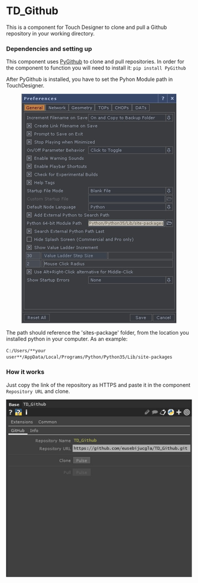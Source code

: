 # TD_Github

This is a component for Touch Designer to clone and pull a Github repository in your working directory.

### Dependencies and setting up

This component uses [PyGithub](https://github.com/PyGithub/PyGithub) to clone and pull repositories. In order for the component to function you will need to install it:
`pip install PyGithub`


After PyGithub is installed, you have to set the Pyhon Module path in TouchDesigner.

<p align="center">
  <img src="Documentation/preferences.jpg">
</p>


The path should reference the 'sites-package' folder, from the location you installed python in your computer. As an example:

`C:/Users/**your user**/AppData/Local/Programs/Python/Python35/Lib/site-packages`


### How it works

Just copy the link of the repository as HTTPS and paste it in the component `Repository URL` and clone.


<p align="center">
  <img src="Documentation/pastelink.jpg">
</p>
